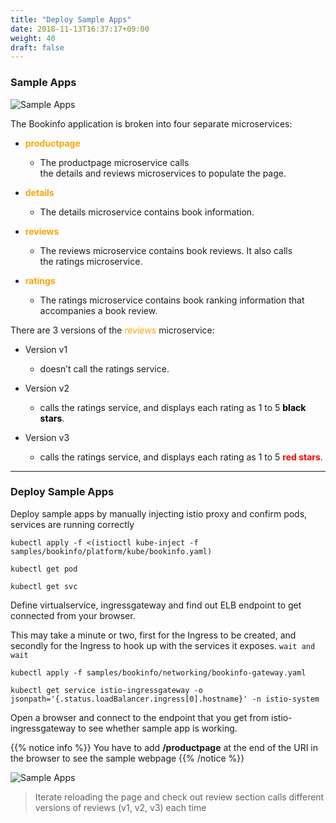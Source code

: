```yaml
---
title: "Deploy Sample Apps"
date: 2018-11-13T16:37:17+09:00
weight: 40
draft: false
---
```


### Sample Apps

![Sample Apps](/images/servicemesh-deploy1.png)

The Bookinfo application is broken into four separate microservices:

* <span style="color:orange">**productpage**</span>
  * The productpage microservice calls the details and reviews microservices to populate the page.

* <span style="color:orange">**details**</span>
  * The details microservice contains book information.

* <span style="color:orange">**reviews**</span>
  * The reviews microservice contains book reviews. It also calls the ratings microservice.

* <span style="color:orange">**ratings**</span>
  * The ratings microservice contains book ranking information that accompanies a book review.

There are 3 versions of the <span style="color:orange">*reviews*</span> microservice:

* Version v1
  * doesn’t call the ratings service.

* Version v2
  * calls the ratings service, and displays each rating as 1 to 5 <span style="color:black">**black stars**</span>.

* Version v3
  * calls the ratings service, and displays each rating as 1 to 5 <span style="color:red">**red stars**</span>.

---

### Deploy Sample Apps

Deploy sample apps by manually injecting istio proxy and confirm pods, services are running correctly

```
kubectl apply -f <(istioctl kube-inject -f samples/bookinfo/platform/kube/bookinfo.yaml)

kubectl get pod

kubectl get svc
```

Define virtualservice, ingressgateway and find out ELB endpoint to get connected from your browser.

This may take a minute or two, first for the Ingress to be created, and secondly for the Ingress to hook up with the services it exposes. `wait and wait`

```
kubectl apply -f samples/bookinfo/networking/bookinfo-gateway.yaml

kubectl get service istio-ingressgateway -o jsonpath='{.status.loadBalancer.ingress[0].hostname}' -n istio-system 
```

Open a browser and connect to the endpoint that you get from istio-ingressgateway to see whether sample app is working.

{{% notice info %}}
You have to add **/productpage** at the end of the URI in the browser to see the sample webpage
{{% /notice %}}

![Sample Apps](/images/servicemesh-deploy2.png)

> Iterate reloading the page and check out review section calls different versions of reviews (v1, v2, v3) each time
